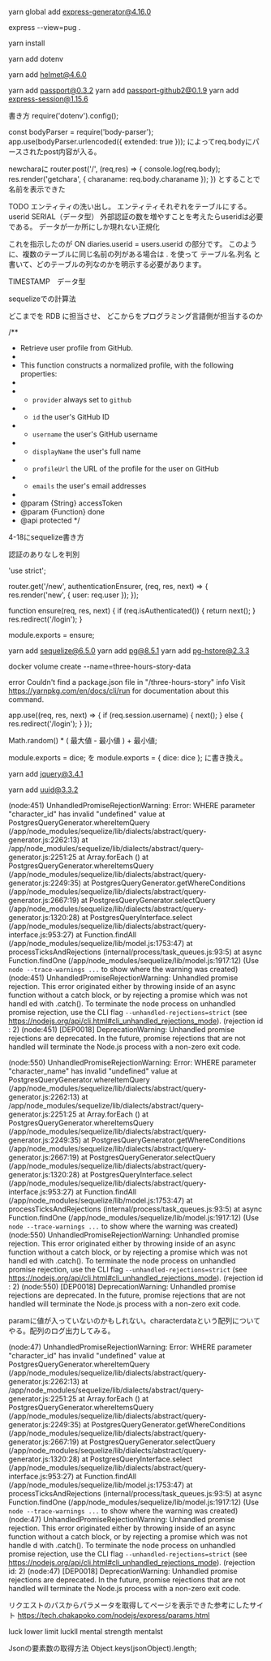 yarn global add express-generator@4.16.0

express --view=pug .

yarn install

yarn add dotenv

yarn add helmet@4.6.0

yarn add passport@0.3.2
yarn add passport-github2@0.1.9
yarn add express-session@1.15.6

書き方
require('dotenv').config();

const bodyParser = require('body-parser');
app.use(bodyParser.urlencoded({ extended: true }));
によってreq.bodyにパースされたpost内容が入る。

newcharaに
router.post('/', (req,res) => {
  console.log(req.body);
  res.render('getchara', { charaname: req.body.charaname });
})
とすることで名前を表示できた

TODO
エンティティの洗い出し。
エンティティそれぞれをテーブルにする。
userid SERIAL（データ型）
外部認証の数を増やすことを考えたらuseridは必要である。
データが一か所にしか現れない正規化

これを指示したのが ON diaries.userid = users.userid の部分です。
このように、複数のテーブルに同じ名前の列がある場合は . を使って テーブル名.列名 と書いて、どのテーブルの列なのかを明示する必要があります。

TIMESTAMP　データ型

sequelizeでの計算法

どこまでを RDB に担当させ、 どこからをプログラミング言語側が担当するのか

/**
 * Retrieve user profile from GitHub.
 *
 * This function constructs a normalized profile, with the following properties:
 *
 *   - `provider`         always set to `github`
 *   - `id`               the user's GitHub ID
 *   - `username`         the user's GitHub username
 *   - `displayName`      the user's full name
 *   - `profileUrl`       the URL of the profile for the user on GitHub
 *   - `emails`           the user's email addresses
 *
 * @param {String} accessToken
 * @param {Function} done
 * @api protected
 */

 4-18にsequelize書き方

 認証のありなしを判別

 'use strict';

 router.get('/new', authenticationEnsurer, (req, res, next) => {
  res.render('new', { user: req.user });
});


function ensure(req, res, next) {
  if (req.isAuthenticated()) {
    return next();
  }
  res.redirect('/login');
}

module.exports = ensure;

yarn add sequelize@6.5.0
yarn add pg@8.5.1
yarn add pg-hstore@2.3.3


docker volume create --name=three-hours-story-data

error Couldn't find a package.json file in "/three-hours-story"
info Visit https://yarnpkg.com/en/docs/cli/run for documentation about this command.

app.use((req, res, next) => {
  if (req.session.username) {
    next();
  } else {
    res.redirect('/login');
  }
});


Math.random() * ( 最大値 - 最小値 ) + 最小値;

module.exports = dice;
を
module.exports = {
  dice: dice
};
に書き換え。

yarn add jquery@3.4.1

yarn add uuid@3.3.2

 (node:451) UnhandledPromiseRejectionWarning: Error: WHERE parameter "character_id" has invalid "undefined" value
    at PostgresQueryGenerator.whereItemQuery (/app/node_modules/sequelize/lib/dialects/abstract/query-generator.js:2262:13)
    at /app/node_modules/sequelize/lib/dialects/abstract/query-generator.js:2251:25
    at Array.forEach (<anonymous>)
    at PostgresQueryGenerator.whereItemsQuery (/app/node_modules/sequelize/lib/dialects/abstract/query-generator.js:2249:35)
    at PostgresQueryGenerator.getWhereConditions (/app/node_modules/sequelize/lib/dialects/abstract/query-generator.js:2667:19)
    at PostgresQueryGenerator.selectQuery (/app/node_modules/sequelize/lib/dialects/abstract/query-generator.js:1320:28)
    at PostgresQueryInterface.select (/app/node_modules/sequelize/lib/dialects/abstract/query-interface.js:953:27)
    at Function.findAll (/app/node_modules/sequelize/lib/model.js:1753:47)
    at processTicksAndRejections (internal/process/task_queues.js:93:5)
    at async Function.findOne (/app/node_modules/sequelize/lib/model.js:1917:12)
(Use `node --trace-warnings ...` to show where the warning was created)
(node:451) UnhandledPromiseRejectionWarning: Unhandled promise rejection. This error originated either by throwing inside of an async function without a catch block, or by rejecting a promise which was not handl
ed with .catch(). To terminate the node process on unhandled promise rejection, use the CLI flag `--unhandled-rejections=strict` (see https://nodejs.org/api/cli.html#cli_unhandled_rejections_mode). (rejection id
: 2)
(node:451) [DEP0018] DeprecationWarning: Unhandled promise rejections are deprecated. In the future, promise rejections that are not handled will terminate the Node.js process with a non-zero exit code.

(node:550) UnhandledPromiseRejectionWarning: Error: WHERE parameter "character_name" has invalid "undefined" value
    at PostgresQueryGenerator.whereItemQuery (/app/node_modules/sequelize/lib/dialects/abstract/query-generator.js:2262:13)
    at /app/node_modules/sequelize/lib/dialects/abstract/query-generator.js:2251:25
    at Array.forEach (<anonymous>)
    at PostgresQueryGenerator.whereItemsQuery (/app/node_modules/sequelize/lib/dialects/abstract/query-generator.js:2249:35)
    at PostgresQueryGenerator.getWhereConditions (/app/node_modules/sequelize/lib/dialects/abstract/query-generator.js:2667:19)
    at PostgresQueryGenerator.selectQuery (/app/node_modules/sequelize/lib/dialects/abstract/query-generator.js:1320:28)
    at PostgresQueryInterface.select (/app/node_modules/sequelize/lib/dialects/abstract/query-interface.js:953:27)
    at Function.findAll (/app/node_modules/sequelize/lib/model.js:1753:47)
    at processTicksAndRejections (internal/process/task_queues.js:93:5)
    at async Function.findOne (/app/node_modules/sequelize/lib/model.js:1917:12)
(Use `node --trace-warnings ...` to show where the warning was created)
(node:550) UnhandledPromiseRejectionWarning: Unhandled promise rejection. This error originated either by throwing inside of an async function without a catch block, or by rejecting a promise which was not handl
ed with .catch(). To terminate the node process on unhandled promise rejection, use the CLI flag `--unhandled-rejections=strict` (see https://nodejs.org/api/cli.html#cli_unhandled_rejections_mode). (rejection id
: 2)
(node:550) [DEP0018] DeprecationWarning: Unhandled promise rejections are deprecated. In the future, promise rejections that are not handled will terminate the Node.js process with a non-zero exit code.

paramに値が入っていないのかもしれない。characterdataという配列についてやる。配列のログ出力してみる。

(node:47) UnhandledPromiseRejectionWarning: Error: WHERE parameter "character_id" has invalid "undefined" value
    at PostgresQueryGenerator.whereItemQuery (/app/node_modules/sequelize/lib/dialects/abstract/query-generator.js:2262:13)
    at /app/node_modules/sequelize/lib/dialects/abstract/query-generator.js:2251:25
    at Array.forEach (<anonymous>)
    at PostgresQueryGenerator.whereItemsQuery (/app/node_modules/sequelize/lib/dialects/abstract/query-generator.js:2249:35)
    at PostgresQueryGenerator.getWhereConditions (/app/node_modules/sequelize/lib/dialects/abstract/query-generator.js:2667:19)
    at PostgresQueryGenerator.selectQuery (/app/node_modules/sequelize/lib/dialects/abstract/query-generator.js:1320:28)
    at PostgresQueryInterface.select (/app/node_modules/sequelize/lib/dialects/abstract/query-interface.js:953:27)
    at Function.findAll (/app/node_modules/sequelize/lib/model.js:1753:47)
    at processTicksAndRejections (internal/process/task_queues.js:93:5)
    at async Function.findOne (/app/node_modules/sequelize/lib/model.js:1917:12)
(Use `node --trace-warnings ...` to show where the warning was created)
(node:47) UnhandledPromiseRejectionWarning: Unhandled promise rejection. This error originated either by throwing inside of an async function without a catch block, or by rejecting a promise which was not handle
d with .catch(). To terminate the node process on unhandled promise rejection, use the CLI flag `--unhandled-rejections=strict` (see https://nodejs.org/api/cli.html#cli_unhandled_rejections_mode). (rejection id:
 2)
(node:47) [DEP0018] DeprecationWarning: Unhandled promise rejections are deprecated. In the future, promise rejections that are not handled will terminate the Node.js process with a non-zero exit code.

リクエストのパスからパラメータを取得してページを表示できた参考にしたサイト
https://tech.chakapoko.com/nodejs/express/params.html

luck lower limit luckll
mental strength mentalst

Jsonの要素数の取得方法
 Object.keys(jsonObject).length;
